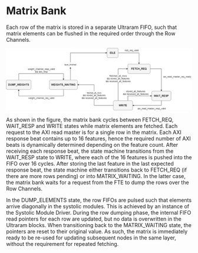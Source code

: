 # Matrix Bank

Each row of the matrix is stored in a separate Ultraram FIFO, such that matrix elements can be flushed in the required order through the Row Channels.

![Matrix Bank State Machine](https://raw.githubusercontent.com/DeepWok/mase/main/docs/source/imgs/hardware/matrix_bank.png)

As shown in the figure, the matrix bank cycles between FETCH_REQ, WAIT_RESP and WRITE states while matrix elements are fetched. Each request to the AXI read master is for a single row in the matrix. Each AXI response beat contains up to 16 features, hence the required number of AXI beats is dynamically determined depending on the feature count. After receiving each response beat, the state machine transitions from the WAIT_RESP state to WRITE, where each of the 16 features is pushed into the FIFO over 16 cycles. After storing the last feature in the last expected response beat, the state machine either transitions back to FETCH_REQ (if there are more rows pending) or into MATRIX_WAITING. In the latter case, the matrix bank waits for a request from the FTE to dump the rows over the Row Channels.

In the DUMP_ELEMENTS state, the row FIFOs are pulsed such that elements arrive diagonally in the systolic modules. This is achieved by an instance of the Systolic Module Driver. During the row dumping phase, the internal FIFO read pointers for each row are updated, but no data is overwritten in the Ultraram blocks. When transitioning back to the MATRIX_WAITING state, the pointers are reset to their original value. As such, the matrix is immediately ready to be re-used for updating subsequent nodes in the same layer, without the requirement for repeated fetching.